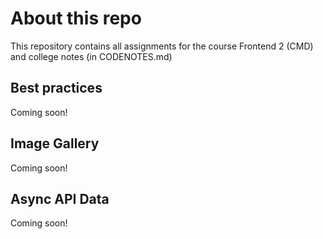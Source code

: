 # About this repo
This repository contains all assignments for the course Frontend 2 (CMD) and college notes (in CODENOTES.md)
## Best practices
Coming soon!
## Image Gallery
Coming soon!
## Async API Data
Coming soon!


